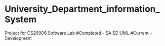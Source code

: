 # University_Department_information_System
Project for CS29006 Software Lab
#Completed - SA SD UML
#Current - Development
